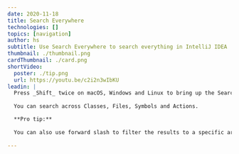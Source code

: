 ```yaml
---
date: 2020-11-18
title: Search Everywhere
technologies: []
topics: [navigation]
author: hs
subtitle: Use Search Everywhere to search everything in IntelliJ IDEA
thumbnail: ./thumbnail.png
cardThumbnail: ./card.png
shortVideo:
  poster: ./tip.png
  url: https://youtu.be/c2i2n3wIbKU  
leadin: |
  Press _Shift_ twice on macOS, Windows and Linux to bring up the Search Everywhere dialog.
  
  You can search across Classes, Files, Symbols and Actions. 

  **Pro tip:**
  
  You can also use forward slash to filter the results to a specific area, such as _/editor_.
  
---
```

